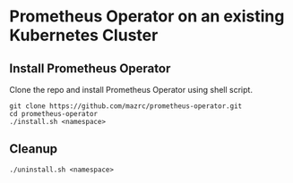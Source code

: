 # Prometheus Operator on an existing Kubernetes Cluster

## Install Prometheus Operator

Clone the repo and install Prometheus Operator using shell script.

```
git clone https://github.com/mazrc/prometheus-operator.git
cd prometheus-operator
./install.sh <namespace>
```

## Cleanup

```
./uninstall.sh <namespace>
```


